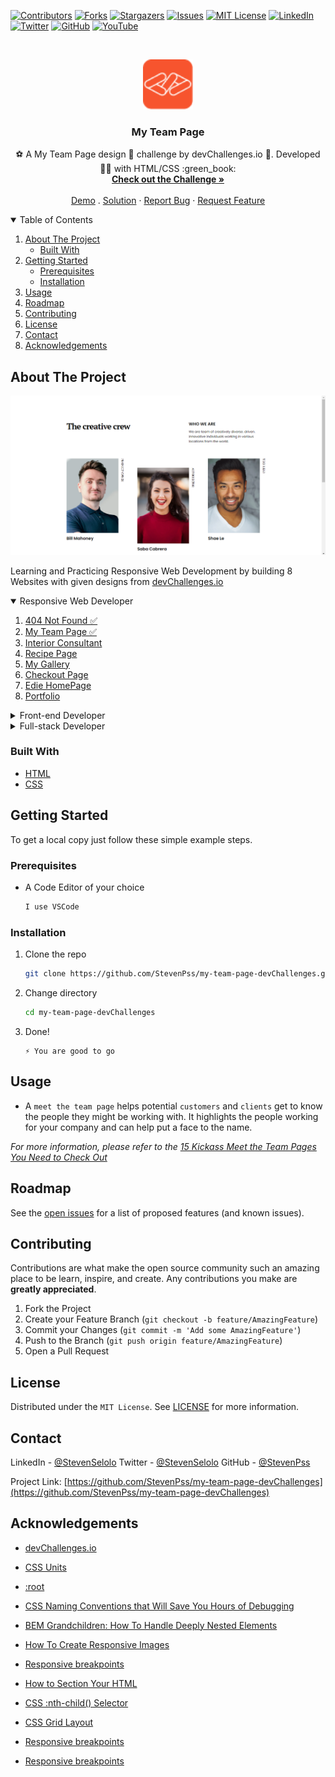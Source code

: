 <!--
*** Thanks for checking out the Best-README-Template. If you have a suggestion
*** that would make this better, please fork the repo and create a pull request
*** or simply open an issue with the tag "enhancement".
*** Thanks again! Now go create something AMAZING! :D
-->



<!-- PROJECT SHIELDS -->
<!--
*** I'm using markdown "reference style" links for readability.
*** Reference links are enclosed in brackets [ ] instead of parentheses ( ).
*** See the bottom of this document for the declaration of the reference variables
*** for contributors-url, forks-url, etc. This is an optional, concise syntax you may use.
*** https://www.markdownguide.org/basic-syntax/#reference-style-links
-->
[![Contributors][contributors-shield]][contributors-url]
[![Forks][forks-shield]][forks-url]
[![Stargazers][stars-shield]][stars-url]
[![Issues][issues-shield]][issues-url]
[![MIT License][license-shield]][license-url]
[![LinkedIn][linkedin-shield]][linkedin-url]
[![Twitter][twitter-shield]][twitter-url]
[![GitHub][github-shield]][github-url]
[![YouTube][youtube-shield]][youtube-url]



<!-- PROJECT LOGO -->
<br />
<p align="center">
  <a href="https://github.com/StevenPss/my-team-page-devChallenges">
    <img src="images/devchallenges.png" alt="Logo" width="80" height="80">
  </a>

  <h3 align="center">My Team Page</h3>

  <p align="center">
    ⚽ A My Team Page design 🎨 challenge by devChallenges.io 🚀. Developed 👨‍💻 with HTML/CSS :green_book:
    <br />
    <a href="https://devchallenges.io/challenges/hhmesazsqgKXrTkYkt0U"><strong>Check out the Challenge »</strong></a>
    <br />
    <br />
    <a href="https://stevenpss-my-team-page-devchallenges.netlify.app/">Demo</a>
    .
    <a href="https://stevenpss-my-team-page-devchallenges.netlify.app/">Solution</a>
    ·
    <a href="https://github.com/StevenPss/my-team-page-devChallenges/issues">Report Bug</a>
    ·
    <a href="https://github.com/StevenPss/my-team-page-devChallenges/issues">Request Feature</a>
  </p>  
</p>



<!-- TABLE OF CONTENTS -->
<details open="open">
  <summary>Table of Contents</summary>
  <ol>
    <li>
      <a href="#about-the-project">About The Project</a>
      <ul>
        <li><a href="#built-with">Built With</a></li>
      </ul>
    </li>
    <li>
      <a href="#getting-started">Getting Started</a>
      <ul>
        <li><a href="#prerequisites">Prerequisites</a></li>
        <li><a href="#installation">Installation</a></li>
      </ul>
    </li>
    <li><a href="#usage">Usage</a></li>
    <li><a href="#roadmap">Roadmap</a></li>
    <li><a href="#contributing">Contributing</a></li>
    <li><a href="#license">License</a></li>
    <li><a href="#contact">Contact</a></li>
    <li><a href="#acknowledgements">Acknowledgements</a></li>
  </ol>
</details>



<!-- ABOUT THE PROJECT -->
## About The Project

[![My Team Page Screen Shot][product-screenshot]](https://stevenpss-my-team-page-devchallenges.netlify.app/)

Learning and Practicing Responsive Web Development by building 8 Websites with given designs from [devChallenges.io](https://devchallenges.io/)


<!-- TABLE OF CONTENTS -->
<details open="open">
  <summary>Responsive Web Developer</summary>
  <ol>
    <li>
      <a href="https://github.com/StevenPss/my-team-page-devChallenges" target="_blank">
        404 Not Found ✅
      </a>
    </li>
    <li>
      <a href="https://github.com/StevenPss/my-team-page-devChallenges" target="_blank">
        My Team Page ✅
      </a>
    </li>
    <li>
      <a href="#">
        Interior Consultant 
      </a>
    </li>
    <li>
      <a href="#">
        Recipe Page 
      </a>
    </li>
    <li>
      <a href="#">
        My Gallery 
      </a>
    </li>
    <li>
      <a href="#">
        Checkout Page
      </a>
    </li>
    <li>
      <a href="#">
        Edie HomePage
      </a>
    </li>
    <li>
      <a href="#">
        Portfolio 
      </a>
    </li>
  </ol>
</details>

<!-- TABLE OF CONTENTS -->
<details>
  <summary>Front-end Developer</summary>
  <ol>
    <li>
      <a href="#">
        Button Component 
      </a>
    </li>
    <li>
      <a href="#">
        Input Component 
      </a>
    </li>
    <li>
      <a href="#">
        Windbnb 
      </a>
    </li>
    <li>
      <a href="#">
        Todo App 
      </a>
    </li>
    <li>
      <a href="#">
        Random Quote Generator 
      </a>
    </li>
    <li>
      <a href="#">
        Country Quiz
      </a>
    </li>
    <li>
      <a href="#">
        Weather App
      </a>
    </li>
    <li>
      <a href="#">
        GitHub Jobs 
      </a>
    </li>
  </ol>
</details>

<!-- TABLE OF CONTENTS -->
<details>
  <summary>Full-stack Developer</summary>
  <ol>
    <li>
      <a href="#">
        Image Uploader
      </a>
    </li>
    <li>
      <a href="#">
        My Unsplash 
      </a>
    </li>
    <li>
      <a href="#">
        Cat Wiki 
      </a>
    </li>
    <li>
      <a href="#">
        Authentication App 
      </a>
    </li>
    <li>
      <a href="#">
        Shoppingify 
      </a>
    </li>
    <li>
      <a href="#">
        Chat Group
      </a>
    </li>
    <li>
      <a href="#">
        Tweeter - Twitter Clone
      </a>
    </li>
    <li>
      <a href="#">
        Thullo - Trello Clone 
      </a>
    </li>
  </ol>
</details>


### Built With

* [HTML](https://www.freecodecamp.org/learn/responsive-web-design/#basic-html-and-html5)
* [CSS](https://www.freecodecamp.org/learn/responsive-web-design/#basic-css)



<!-- GETTING STARTED -->
## Getting Started

To get a local copy just follow these simple example steps.

### Prerequisites


* A Code Editor of your choice
  ```sh
  I use VSCode
  ```

### Installation


1. Clone the repo
   ```sh
   git clone https://github.com/StevenPss/my-team-page-devChallenges.git
   ```
2. Change directory
   ```sh
   cd my-team-page-devChallenges
   ```
3. Done! 
   ```JS
   ⚡ You are good to go
   ```



<!-- USAGE EXAMPLES -->
## Usage

* A `meet the team page` helps potential `customers` and `clients` get to know the people they might be working with. It highlights the people working for your company and can help put a face to the name.

_For more information, please refer to the [15 Kickass Meet the Team Pages You Need to Check Out](https://www.bluleadz.com/blog/10-kickass-meet-the-team-page-examples)_



<!-- ROADMAP -->
## Roadmap

See the [open issues](https://github.com/StevenPss/my-team-page-devChallenges/issues) for a list of proposed features (and known issues).



<!-- CONTRIBUTING -->
## Contributing

Contributions are what make the open source community such an amazing place to be learn, inspire, and create. Any contributions you make are **greatly appreciated**.

1. Fork the Project
2. Create your Feature Branch (`git checkout -b feature/AmazingFeature`)
3. Commit your Changes (`git commit -m 'Add some AmazingFeature'`)
4. Push to the Branch (`git push origin feature/AmazingFeature`)
5. Open a Pull Request



<!-- LICENSE -->
## License


Distributed under the `MIT License`. See [LICENSE](https://github.com/StevenPss/my-team-page-devChallenges/blob/main/LICENSE) for more information.


<!-- CONTACT -->
## Contact

LinkedIn - [@StevenSelolo][linkedin-url]
Twitter - [@StevenSelolo][twitter-url]
GitHub - [@StevenPss][github-url]

Project Link: [https://github.com/StevenPss/my-team-page-devChallenges](https://github.com/StevenPss/my-team-page-devChallenges)



<!-- ACKNOWLEDGEMENTS -->
## Acknowledgements
* [devChallenges.io](https://devchallenges.io/)
* [CSS Units](https://www.w3schools.com/cssref/css_units.asp)
* [:root](https://developer.mozilla.org/en-US/docs/Web/CSS/:root)
* [CSS Naming Conventions that Will Save You Hours of Debugging](https://www.freecodecamp.org/news/css-naming-conventions-that-will-save-you-hours-of-debugging-35cea737d849/)
* [BEM Grandchildren: How To Handle Deeply Nested Elements](https://scalablecss.com/bem-nesting-grandchild-elements/#1391467)
* [How To Create Responsive Images](https://www.w3schools.com/howto/howto_css_image_responsive.asp)
* [Responsive breakpoints](https://getbootstrap.com/docs/4.0/layout/overview/)

* [How to Section Your HTML](https://css-tricks.com/how-to-section-your-html/)
* [CSS :nth-child() Selector](https://www.w3schools.com/cssref/sel_nth-child.asp)
* [CSS Grid Layout](https://developer.mozilla.org/en-US/docs/Web/CSS/CSS_Grid_Layout)
* [Responsive breakpoints](https://getbootstrap.com/docs/4.0/layout/overview/)
* [Responsive breakpoints](https://getbootstrap.com/docs/4.0/layout/overview/)





<!-- MARKDOWN LINKS & IMAGES -->
<!-- https://www.markdownguide.org/basic-syntax/#reference-style-links -->
[contributors-shield]: https://img.shields.io/github/contributors/StevenPss/my-team-page-devChallenges.svg?style=for-the-badge
[contributors-url]: https://github.com/StevenPss/my-team-page-devChallenges/graphs/contributors
[forks-shield]: https://img.shields.io/github/forks/StevenPss/my-team-page-devChallenges.svg?style=for-the-badge
[forks-url]: https://github.com/StevenPss/my-team-page-devChallenges/network/members
[stars-shield]: https://img.shields.io/github/stars/StevenPss/my-team-page-devChallenges.svg?style=for-the-badge
[stars-url]: https://github.com/StevenPss/my-team-page-devChallenges/stargazers
[issues-shield]: https://img.shields.io/github/issues/StevenPss/my-team-page-devChallenges.svg?style=for-the-badge
[issues-url]: https://github.com/StevenPss/my-team-page-devChallenges/issues
[license-shield]: https://img.shields.io/github/license/StevenPss/my-team-page-devChallenges.svg?style=for-the-badge
[license-url]: https://github.com/StevenPss/my-team-page-devChallenges/blob/main/LICENSE.txt
[linkedin-shield]: https://img.shields.io/badge/-LinkedIn-black.svg?style=for-the-badge&logo=linkedin&colorB=555
[twitter-shield]: https://img.shields.io/badge/-Twitter-black.svg?style=for-the-badge&logo=twitter&colorB=555
[github-shield]: https://img.shields.io/badge/-GitHub-black.svg?style=for-the-badge&logo=github&colorB=555
[youtube-shield]: https://img.shields.io/badge/-YouTube-black.svg?style=for-the-badge&logo=youtube&colorB=555
[linkedin-url]: https://www.linkedin.com/in/stevenselolo/
[twitter-url]: https://twitter.com/StevenSelolo
[github-url]: https://github.com/StevenPss
[youtube-url]: https://www.youtube.com/channel/UCdBRy_dEjhzWgLfvj9GtYNw
[product-screenshot]: /images/screenshot.png
